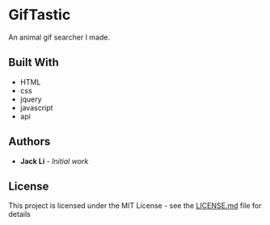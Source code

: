 # GifTastic
An animal gif searcher I made. 


## Built With

* HTML
* css
* jquery
* javascript
* api

## Authors

* **Jack Li** - *Initial work* 


## License

This project is licensed under the MIT License - see the [LICENSE.md](LICENSE.md) file for details
